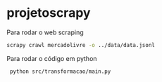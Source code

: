 # projetoscrapy

Para rodar o web scraping

```bash
scrapy crawl mercadolivre -o ../data/data.jsonl
```

Para rodar o código em python

```bash
 python src/transformacao/main.py
 ```